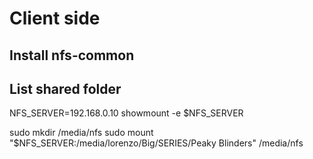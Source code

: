 # Client side

## Install nfs-common

## List shared folder
NFS_SERVER=192.168.0.10
showmount -e $NFS_SERVER 

sudo mkdir /media/nfs
sudo mount "$NFS_SERVER:/media/lorenzo/Big/SERIES/Peaky Blinders" /media/nfs
